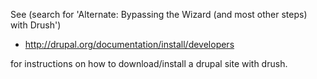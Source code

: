 See (search for 'Alternate: Bypassing the Wizard (and most other steps) with Drush')

* http://drupal.org/documentation/install/developers

for instructions on how to download/install a drupal site with drush.

